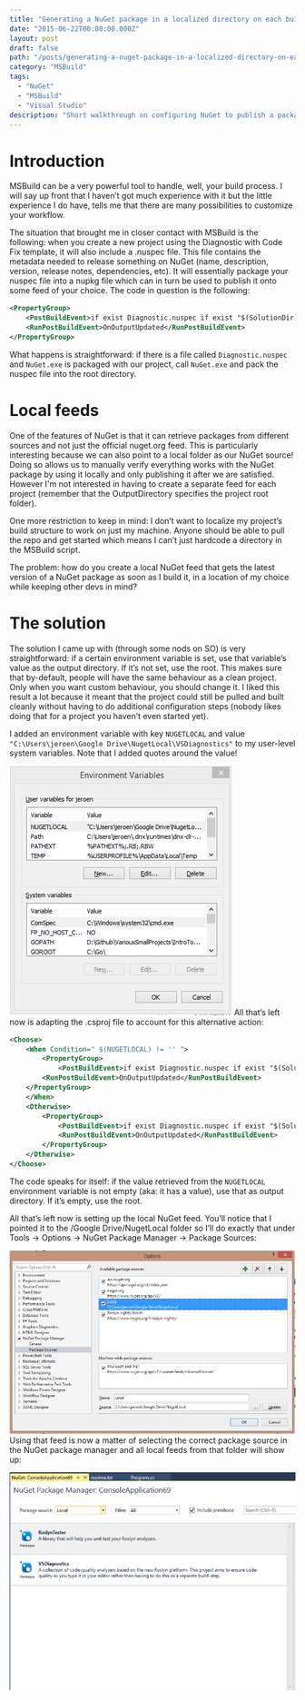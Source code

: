 ```yaml
---
title: "Generating a NuGet package in a localized directory on each build"
date: "2015-06-22T00:00:00.000Z"
layout: post
draft: false
path: "/posts/generating-a-nuget-package-in-a-localized-directory-on-each-build/"
category: "MSBuild"
tags:
  - "NuGet"
  - "MSBuild"
  - "Visual Studio"
description: "Short walkthrough on configuring NuGet to publish a package to your local feed"
---
```


# Introduction
MSBuild can be a very powerful tool to handle, well, your build process. I will say up front that I haven’t got much experience with it but the little experience I do have, tells me that there are many possibilities to customize your workflow.

The situation that brought me in closer contact with MSBuild is the following: when you create a new project using the Diagnostic with Code Fix template, it will also include a .nuspec file. This file contains the metadata needed to release something on NuGet (name, description, version, release notes, dependencies, etc). It will essentially package your nuspec file into a nupkg file which can in turn be used to publish it onto some feed of your choice. The code in question is the following:

```xml
<PropertyGroup>
    <PostBuildEvent>if exist Diagnostic.nuspec if exist "$(SolutionDir)\packages\NuGet.CommandLine.2.8.2\tools\NuGet.exe" "$(SolutionDir)\packages\NuGet.CommandLine.2.8.2\tools\NuGet.exe" pack Diagnostic.nuspec -OutputDirectory .</PostBuildEvent>
    <RunPostBuildEvent>OnOutputUpdated</RunPostBuildEvent>
</PropertyGroup>
```

What happens is straightforward: if there is a file called `Diagnostic.nuspec` and `NuGet.exe` is packaged with our project, call `NuGet.exe` and pack the nuspec file into the root directory.

# Local feeds
One of the features of NuGet is that it can retrieve packages from different sources and not just the official nuget.org feed. This is particularly interesting because we can also point to a local folder as our NuGet source! Doing so allows us to manually verify everything works with the NuGet package by using it locally and only publishing it after we are satisfied. However I'm not interested in having to create a separate feed for each project (remember that the OutputDirectory specifies the project root folder).

One more restriction to keep in mind: I don’t want to localize my project’s build structure to work on just my machine. Anyone should be able to pull the repo and get started which means I can’t just hardcode a directory in the MSBuild script.

The problem: how do you create a local NuGet feed that gets the latest version of a NuGet package as soon as I build it, in a location of my choice while keeping other devs in mind?

# The solution
The solution I came up with (through some nods on SO) is very straightforward: if a certain environment variable is set, use that variable’s value as the output directory. If it’s not set, use the root. This makes sure that by-default, people will have the same behaviour as a clean project. Only when you want custom behaviour, you should change it. I liked this result a lot because it meant that the project could still be pulled and built cleanly without having to do additional configuration steps (nobody likes doing that for a project you haven’t even started yet).

I added an environment variable with key `NUGETLOCAL` and value `"C:\Users\jeroen\Google Drive\NugetLocal\VSDiagnostics"` to my user-level system variables. Note that I added quotes around the value!

![Environment variables](./envvariables.png)
All that’s left now is adapting the .csproj file to account for this alternative action:

```xml
<Choose>
    <When Condition=" $(NUGETLOCAL) != '' ">
        <PropertyGroup>
            <PostBuildEvent>if exist Diagnostic.nuspec if exist "$(SolutionDir)\packages\NuGet.CommandLine.2.8.2\tools\NuGet.exe" "$(SolutionDir)\packages\NuGet.CommandLine.2.8.2\tools\NuGet.exe" pack Diagnostic.nuspec -OutputDirectory $(NUGETLOCAL)</PostBuildEvent>
        <RunPostBuildEvent>OnOutputUpdated</RunPostBuildEvent>
    </PropertyGroup>
    </When>
    <Otherwise>
        <PropertyGroup>
            <PostBuildEvent>if exist Diagnostic.nuspec if exist "$(SolutionDir)\packages\NuGet.CommandLine.2.8.2\tools\NuGet.exe" "$(SolutionDir)\packages\NuGet.CommandLine.2.8.2\tools\NuGet.exe" pack Diagnostic.nuspec -OutputDirectory .</PostBuildEvent>
            <RunPostBuildEvent>OnOutputUpdated</RunPostBuildEvent>
        </PropertyGroup>
    </Otherwise>
</Choose>
```

The code speaks for itself: if the value retrieved from the `NUGETLOCAL` environment variable is not empty (aka: it has a value), use that as output directory. If it’s empty, use the root.

All that’s left now is setting up the local NuGet feed. You’ll notice that I pointed it to the /Google Drive/NugetLocal folder so I’ll do exactly that under Tools -> Options -> NuGet Package Manager -> Package Sources:


![Local feed settings](./localfeed.png)
Using that feed is now a matter of selecting the correct package source in the NuGet package manager and all local feeds from that folder will show up:

![Local feed results](./localfeedresults.png)